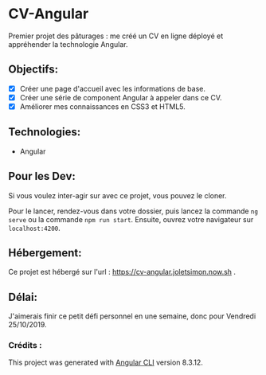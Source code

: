 # CV-Angular

Premier projet des pâturages : me créé un CV en ligne déployé et appréhender la technologie Angular.

## Objectifs:

- [x] Créer une page d'accueil avec les informations de base.
- [x] Créer une série de component Angular à appeler dans ce CV.
- [x] Améliorer mes connaissances en CSS3 et HTML5.

## Technologies:

- Angular

## Pour les Dev: 

Si vous voulez inter-agir sur avec ce projet, vous pouvez le cloner.

Pour le lancer, rendez-vous dans votre dossier, puis lancez la commande  `ng serve` ou la commande `npm run start`.
Ensuite, ouvrez votre navigateur sur `localhost:4200`.

## Hébergement: 

Ce projet est hébergé sur l'url :
https://cv-angular.joletsimon.now.sh .

## Délai:

J'aimerais finir ce petit défi personnel en une semaine, donc pour Vendredi 25/10/2019.


### Crédits : 

This project was generated with [Angular CLI](https://github.com/angular/angular-cli) version 8.3.12.
